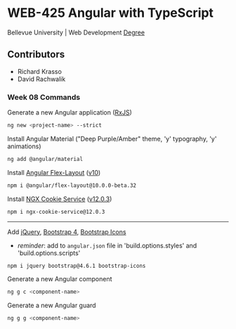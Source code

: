 # WEB-425 Angular with TypeScript

Bellevue University | Web Development [Degree](http://www.bellevue.edu/degrees/bachelor/web-development-bs "Designed by developers for developers.")

## Contributors

- Richard Krasso
- David Rachwalik

### Week 08 Commands

Generate a new Angular application ([RxJS](https://www.learnrxjs.io))

```bash
ng new <project-name> --strict
```

Install Angular Material ("Deep Purple/Amber" theme, 'y' typography, 'y' animations)

```bash
ng add @angular/material
```

Install [Angular Flex-Layout](https://github.com/angular/flex-layout) ([v10](https://www.npmjs.com/package/@angular/flex-layout/v/10.0.0-beta.32))

```bash
npm i @angular/flex-layout@10.0.0-beta.32
```

Install [NGX Cookie Service](https://www.npmjs.com/package/ngx-cookie-service) ([v12.0.3](https://www.npmjs.com/package/ngx-cookie-service/v/12.0.3))

```bash
npm i ngx-cookie-service@12.0.3
```

---

Add [jQuery](https://jquery.com), [Bootstrap 4](https://getbootstrap.com/docs/4.6), [Bootstrap Icons](https://icons.getbootstrap.com)

- _reminder_: add to `angular.json` file in 'build.options.styles' and 'build.options.scripts'

```bash
npm i jquery bootstrap@4.6.1 bootstrap-icons
```

Generate a new Angular component

```bash
ng g c <component-name>
```

Generate a new Angular guard

```bash
ng g g <component-name>
```
